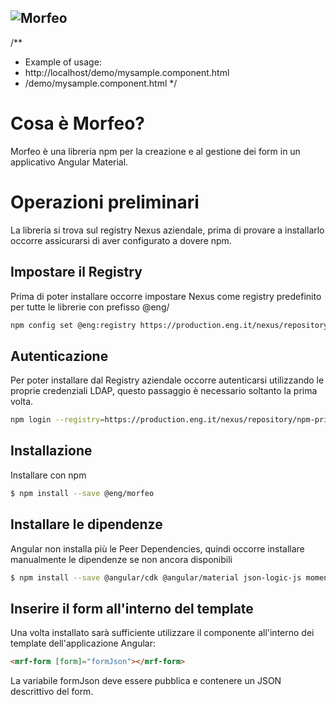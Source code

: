 ## ![Morfeo](./assets/images/morfeo.logo.svg?raw=true "Morfeo Logo")

/**
* Example of usage:
* <example-url>http://localhost/demo/mysample.component.html</example-url>
* <example-url>/demo/mysample.component.html</example-url>
  */

# Cosa è Morfeo?

Morfeo è una libreria npm per la creazione e al gestione dei form in un applicativo Angular Material.

# Operazioni preliminari

La libreria si trova sul registry Nexus aziendale, prima di provare a installarlo occorre assicurarsi
di aver configurato a dovere npm.

## Impostare il Registry

Prima di poter installare occorre impostare Nexus come registry predefinito per tutte le librerie con prefisso @eng/

```bash
npm config set @eng:registry https://production.eng.it/nexus/repository/npm-private/
```


## Autenticazione

Per poter installare dal Registry aziendale occorre autenticarsi utilizzando le proprie credenziali LDAP, questo
passaggio è necessario soltanto la prima volta.

```bash
npm login --registry=https://production.eng.it/nexus/repository/npm-private/ --scope=@eng
```


## Installazione

Installare con npm

```bash
$ npm install --save @eng/morfeo
```


## Installare le dipendenze

Angular non installa più le Peer Dependencies, quindi occorre installare manualmente le dipendenze se
non ancora disponibili

```bash
$ npm install --save @angular/cdk @angular/material json-logic-js moment @angular/material-moment-adapter @ngx-translate/core @ngx-translate/http-loader
```


## Inserire il form all'interno del template

Una volta installato sarà sufficiente utilizzare il componente all'interno dei template dell'applicazione Angular:

```html
<mrf-form [form]="formJson"></mrf-form>
```


La variabile formJson deve essere pubblica e contenere un JSON descrittivo del form.
